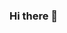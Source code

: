 ### Hi there 👋

<!--
- 🌱 I’m currently learning Python
- 📫 How to reach me: natewestervelt@gmail.com

-->
